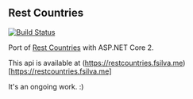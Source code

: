 ## Rest Countries

[![Build Status](https://drone.fsilva.me/api/badges/flavio1110/rest-countries/status.svg)](https://drone.fsilva.me/flavio1110/rest-countries)

Port of [Rest Countries](https://restcountries.eu/) with ASP.NET Core 2. 

This api is available at (https://restcountries.fsilva.me)[https://restcountries.fsilva.me]

It's an ongoing work. :)